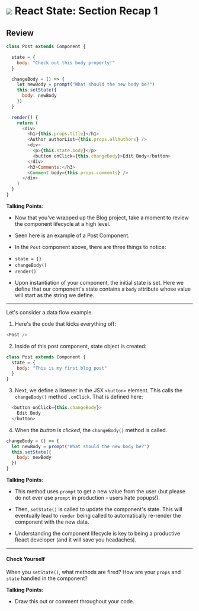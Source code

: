 
# ![](https://ga-dash.s3.amazonaws.com/production/assets/logo-9f88ae6c9c3871690e33280fcf557f33.png) React State: Section Recap 1


## Review

```js
class Post extends Component {

  state = {
    body: "Check out this body property!"
  }

  changeBody = () => {
    let newBody = prompt("What should the new body be?")
    this.setState({
      body: newBody
    })
  }

  render() {
    return (
      <div>
        <h1>{this.props.title}</h1>
        <Author authorList={this.props.allAuthors} />
        <div>
          <p>{this.state.body}</p>
          <button onClick={this.changeBody}>Edit Body</button>
        </div>
        <h3>Comments:</h3>
        <Comment body={this.props.comments} />
      </div>
    )
  }
}
```

<aside class="notes">

**Talking Points**:

- Now that you've wrapped up the Blog project, take a moment to review the component lifecycle at a high level.

- Seen here is an example of a Post Component.

- In the `Post` component above, there are three things to notice:

* `state = {}`
* `changeBody()`
* `render()`

- Upon instantiation of your component, the initial state is set. Here we define that our component's state contains a `body` attribute whose value will start as the string we define.

</aside>

---

Let's consider a data flow example.

1. Here's the code that kicks everything off:

  ```js
  <Post />
  ```

2. Inside of this post component, state object is created:

```js
class Post extends Component {
  state = {
    body: "This is my first blog post"
  }
}
```

3. Next, we define a listener in the JSX `<button>` element. This calls the `changeBody()` method `.onClick`. That is defined here:

```js
  <button onClick={this.changeBody}>
    Edit Body
  </button>
```

4. When the _button_ is _clicked_, the `changeBody()` method is called.

  ```js
  changeBody = () => {
    let newBody = prompt("What should the new body be?")
    this.setState({
      body: newBody
    })
  }
  ```

<aside class="notes">

**Talking Points**:

- This method uses `prompt` to get a new value from the user (but please do not ever use `prompt` in production - users hate popups!).

- Then, `setState()` is called to update the component's state.  This will eventually lead to `render` being called to automatically re-render the component with the new data.

- Understanding the component lifecycle is key to being a productive React developer (and it will save you headaches).

</aside>

---

#### Check Yourself

When you `setState()`, what methods are fired? How are your `props` and `state` handled in the component? 

<aside class="notes">

**Talking Points**:

- Draw this out or comment throughout your code.

</aside>
